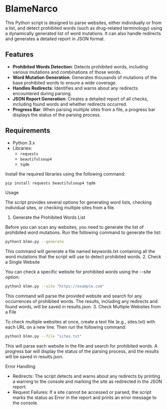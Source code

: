 # BlameNarco

This Python script is designed to parse websites, either individually or from a list, and detect prohibited words (such as drug-related terminology) using a dynamically generated list of word mutations. It can also handle redirects and generates a detailed report in JSON format.

## Features
- **Prohibited Words Detection**: Detects prohibited words, including various mutations and combinations of those words.
- **Word Mutation Generation**: Generates thousands of mutations of the base prohibited words to ensure a wide coverage.
- **Handles Redirects**: Identifies and warns about any redirects encountered during parsing.
- **JSON Report Generation**: Creates a detailed report of all checks, including found words and whether redirects occurred.
- **Progress Bar**: When parsing multiple sites from a file, a progress bar displays the status of the parsing process.

## Requirements

- Python 3.x
- Libraries:
  - `requests`
  - `beautifulsoup4`
  - `tqdm`

Install the required libraries using the following command:

```bash
pip install requests beautifulsoup4 tqdm
```

Usage

The script provides several options for generating word lists, checking individual sites, or checking multiple sites from a file.
1. Generate the Prohibited Words List

Before you can scan any websites, you need to generate the list of prohibited word mutations. Run the following command to generate the list:

```bash
python3 blmn.py --generate
```
This command will generate a file named keywords.txt containing all the word mutations that the script will use to detect prohibited words.
2. Check a Single Website

You can check a specific website for prohibited words using the --site option:

```bash
python3 blmn.py --site "https://example.com"
```

This command will parse the provided website and search for any occurrences of prohibited words. The results, including any redirects and found words, will be saved in results.json.
3. Check Multiple Websites from a File

To check multiple websites at once, create a text file (e.g., sites.txt) with each URL on a new line. Then run the following command:

```bash
python3 blmn.py --file "sites.txt"
```

This will parse each website in the file and search for prohibited words. A progress bar will display the status of the parsing process, and the results will be saved in results.json.

Error Handling
- Redirects: The script detects and warns about any redirects by printing a warning to the console and marking the site as redirected in the JSON report.
- Request Failures: If a site cannot be accessed or parsed, the script marks the status as Error in the report and prints an error message to the console.

